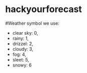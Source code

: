 # hackyourforecast

#Weather symbol we use:
+ clear sky: 0,
+ rainy: 1,
+ drizzel: 2,
+ cloudy: 3,
+ fog: 4,
+ sleet: 5,
+ snowy: 6